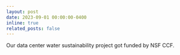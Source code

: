 ```yaml
---
layout: post
date: 2023-09-01 00:00:00-0400
inline: true
related_posts: false
---
```


Our data center water sustainability project got funded by NSF CCF.